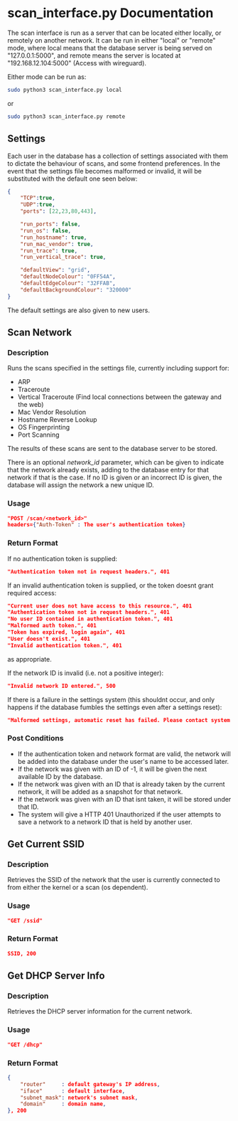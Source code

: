 # scan_interface.py Documentation #

The scan interface is run as a server that can be located either locally, or remotely on another network.
It can be run in either "local" or "remote" mode, where local means that the database server is being served on "127.0.0.1:5000", and remote means the server is located at "192.168.12.104:5000" (Access with wireguard).

Either mode can be run as:

```bash
sudo python3 scan_interface.py local
```

or

```bash
sudo python3 scan_interface.py remote
```

## Settings ##

Each user in the database has a collection of settings associated with them to dictate the behaviour of scans, and some frontend preferences. In the event that the settings file becomes malformed or invalid, it will be substituted with the default one seen below:
```json
{
    "TCP":true,
    "UDP":true, 
    "ports": [22,23,80,443],

    "run_ports": false,
    "run_os": false,
    "run_hostname": true,
    "run_mac_vendor": true,
    "run_trace": true,
    "run_vertical_trace": true,

    "defaultView": "grid",
    "defaultNodeColour": "0FF54A",
    "defaultEdgeColour": "32FFAB",
    "defaultBackgroundColour": "320000"
}
```

The default settings are also given to new users.

## Scan Network ##

### Description ###

Runs the scans specified in the settings file, currently including support for:
- ARP
- Traceroute
- Vertical Traceroute (Find local connections between the gateway and the web)
- Mac Vendor Resolution
- Hostname Reverse Lookup
- OS Fingerprinting
- Port Scanning

The results of these scans are sent to the database server to be stored.

There is an optional *network_id* parameter, which can be given to indicate that the network already exists, adding to the database entry for that network if that is the case. If no ID is given or an incorrect ID is given, the database will assign the network a new unique ID.

### Usage ###

```json
"POST /scan/<network_id>"
headers={"Auth-Token" : The user's authentication token}
```

### Return Format ###

If no authentication token is supplied:

```json
"Authentication token not in request headers.", 401
```

If an invalid authentication token is supplied, or the token doesnt grant required access:

```json
"Current user does not have access to this resource.", 401
"Authentication token not in request headers.", 401
"No user ID contained in authentication token.", 401
"Malformed auth token.", 401
"Token has expired, login again", 401
"User doesn't exist.", 401
"Invalid authentication token.", 401
```
as appropriate.

If the network ID is invalid (i.e. not a positive integer):

```json
"Invalid network ID entered.", 500
```

If there is a failure in the settings system (this shouldnt occur, and only happens if the database fumbles the settings even after a settings reset):

```json
"Malformed settings, automatic reset has failed. Please contact system administrator.", 500
```

### Post Conditions ###

- If the authentication token and network format are valid, the network will be added into the database under the user's name to be accessed later.
- If the network was given with an ID of -1, it will be given the next available ID by the database.
- If the network was given with an ID that is already taken by the current network, it will be added as a snapshot for that network.
- If the network was given with an ID that isnt taken, it will be stored under that ID.
- The system will give a HTTP 401 Unauthorized if the user attempts to save a network to a network ID that is held by another user.

## Get Current SSID ##

### Description ###

Retrieves the SSID of the network that the user is currently connected to from either the kernel or a scan (os dependent).

### Usage ###

```json
"GET /ssid"
```

### Return Format ###

```json
SSID, 200
```

## Get DHCP Server Info ##

### Description ###

Retrieves the DHCP server information for the current network.

### Usage ###

```json
"GET /dhcp"
```

### Return Format ###

```json
{
    "router"     : default gateway's IP address,
    "iface"      : default interface,
    "subnet_mask": network's subnet mask,
    "domain"     : domain name,
}, 200
```
